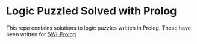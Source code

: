 # Logic Puzzled Solved with Prolog

This repo contains solutions to logic puzzles written in Prolog.
These have been written for [SWI-Prolog][].

[SWI-Prolog]: https://www.swi-prolog.org/
